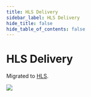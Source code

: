 ```yaml
---
title: HLS Delivery
sidebar_label: HLS Delivery
hide_title: false
hide_table_of_contents: false
---
```


# HLS Delivery

Migrated to [HLS](./hls.md).

![](https://ossrs.net/gif/v1/sls.gif?site=ossrs.io&path=/lts/doc/en/v5/delivery-hls)


